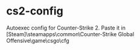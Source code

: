 # cs2-config
Autoexec config for Counter-Strike 2.
Paste it in [Steam]\steamapps\common\Counter-Strike Global Offensive\game\csgo\cfg
